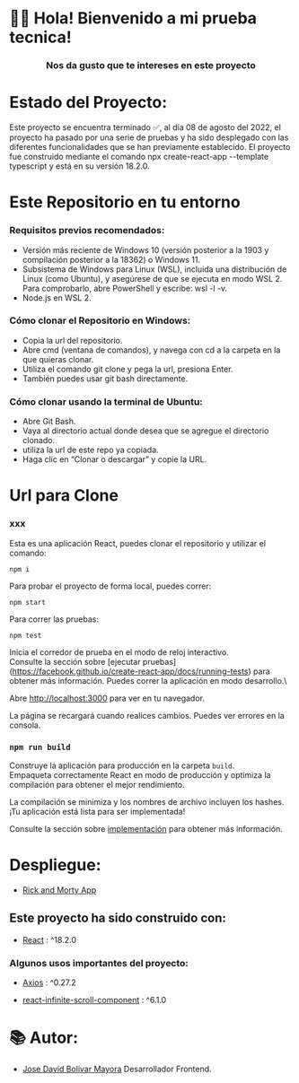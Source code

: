 # 👋🏼 Hola! Bienvenido a mi prueba tecnica!

<h3 align="center"><strong>Nos da gusto que te intereses en este proyecto</strong></h3>

# Estado del Proyecto:

Este proyecto se encuentra terminado ✅, al día 08 de agosto del 2022, el proyecto ha pasado por una serie de pruebas y ha sido desplegado con las diferentes funcionalidades que se han previamente establecido. El proyecto fue construido mediante el comando npx create-react-app --template typescript y está en su versión 18.2.0.

# Este Repositorio en tu entorno

### Requisitos previos recomendados:

-  Versión más reciente de Windows 10 (versión posterior a la 1903 y compilación posterior a la 18362) o Windows 11.
-  Subsistema de Windows para Linux (WSL), incluida una distribución de Linux (como Ubuntu), y asegúrese de que se ejecuta en modo WSL 2. Para comprobarlo, abre PowerShell y escribe: wsl -l -v.
-   Node.js en WSL 2.

### Cómo clonar el Repositorio en Windows:

- Copia la url del repositorio.
- Abre cmd (ventana de comandos), y navega con cd a la carpeta en la que quieras clonar.
- Utiliza el comando git clone y pega la url, presiona Enter.
- También puedes usar git bash directamente.

### Cómo clonar usando la terminal de Ubuntu:

- Abre Git Bash.
- Vaya al directorio actual donde desea que se agregue el directorio clonado.
- utiliza la url de este repo ya copiada.
- Haga clic en “Clonar o descargar” y copie la URL.

# Url para Clone

### xxx

Esta es una aplicación React, puedes clonar el repositorio y utilizar el comando:

```
npm i
```

Para probar el proyecto de forma local, puedes correr:

```
npm start
```
Para correr las pruebas:

```
npm test
```
Inicia el corredor de prueba en el modo de reloj interactivo.\
Consulte la sección sobre [ejecutar pruebas] (https://facebook.github.io/create-react-app/docs/running-tests) para obtener más información.
Puedes correr la aplicación en modo desarrollo.\

Abre [http://localhost:3000](http://localhost:3000) para ver en tu navegador.


La página se recargará cuando realices cambios. Puedes ver errores en la consola.

### `npm run build`

Construye la aplicación para producción en la carpeta `build`.\
Empaqueta correctamente React en modo de producción y optimiza la compilación para obtener el mejor rendimiento.

La compilación se minimiza y los nombres de archivo incluyen los hashes.\
¡Tu aplicación está lista para ser implementada!

Consulte la sección sobre [implementación](https://facebook.github.io/create-react-app/docs/deployment) para obtener más información.

# Despliegue:

- [Rick and Morty App](xxx)

## Este proyecto ha sido construido con:

* [React](https://es.reactjs.org/) : ^18.2.0 

### Algunos usos importantes del proyecto:

* [Axios](https://axios-http.com/docs/intro) : ^0.27.2

* [react-infinite-scroll-component](https://www.npmjs.com/package/react-infinite-scroll-component) : ^6.1.0

# 📚 Autor:

- [Jose David Bolivar Mayora](https://github.com/josedbolivarma) Desarrollador Frontend. 
